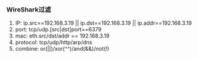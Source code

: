 ### WireShark过滤
1. IP: ip.src==192.168.3.19 || ip.dst==192.168.3.19 || ip.addr==192.168.3.19
2. port: tcp/udp.[src|dst]port==6379
3. mac: eth.src/dst/addr == 192.168.3.19
4. protocol: tcp/udp/http/arp/dns
4. combine: or(||)/xor(^^)/and(&&)/not(!)

